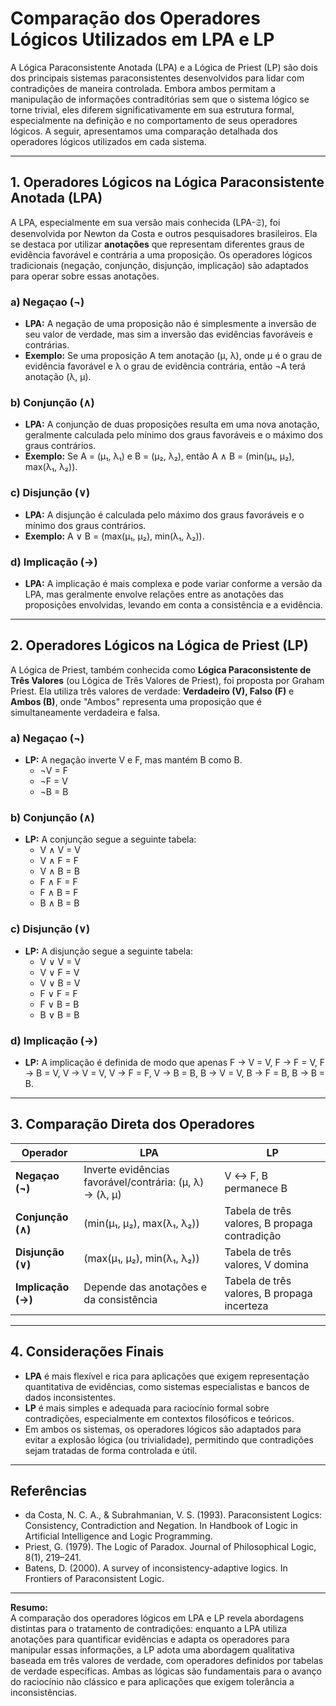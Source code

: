 # Comparação dos Operadores Lógicos Utilizados em LPA e LP

A Lógica Paraconsistente Anotada (LPA) e a Lógica de Priest (LP) são dois dos principais sistemas paraconsistentes desenvolvidos para lidar com contradições de maneira controlada. Embora ambos permitam a manipulação de informações contraditórias sem que o sistema lógico se torne trivial, eles diferem significativamente em sua estrutura formal, especialmente na definição e no comportamento de seus operadores lógicos. A seguir, apresentamos uma comparação detalhada dos operadores lógicos utilizados em cada sistema.

---

## 1. Operadores Lógicos na Lógica Paraconsistente Anotada (LPA)

A LPA, especialmente em sua versão mais conhecida (LPA-𝔖), foi desenvolvida por Newton da Costa e outros pesquisadores brasileiros. Ela se destaca por utilizar **anotações** que representam diferentes graus de evidência favorável e contrária a uma proposição. Os operadores lógicos tradicionais (negação, conjunção, disjunção, implicação) são adaptados para operar sobre essas anotações.

### a) Negaçao (¬)

- **LPA:** A negação de uma proposição não é simplesmente a inversão de seu valor de verdade, mas sim a inversão das evidências favoráveis e contrárias.
- **Exemplo:** Se uma proposição A tem anotação (μ, λ), onde μ é o grau de evidência favorável e λ o grau de evidência contrária, então ¬A terá anotação (λ, μ).

### b) Conjunção (∧)

- **LPA:** A conjunção de duas proposições resulta em uma nova anotação, geralmente calculada pelo mínimo dos graus favoráveis e o máximo dos graus contrários.
- **Exemplo:** Se A = (μ₁, λ₁) e B = (μ₂, λ₂), então A ∧ B = (min(μ₁, μ₂), max(λ₁, λ₂)).

### c) Disjunção (∨)

- **LPA:** A disjunção é calculada pelo máximo dos graus favoráveis e o mínimo dos graus contrários.
- **Exemplo:** A ∨ B = (max(μ₁, μ₂), min(λ₁, λ₂)).

### d) Implicação (→)

- **LPA:** A implicação é mais complexa e pode variar conforme a versão da LPA, mas geralmente envolve relações entre as anotações das proposições envolvidas, levando em conta a consistência e a evidência.

---

## 2. Operadores Lógicos na Lógica de Priest (LP)

A Lógica de Priest, também conhecida como **Lógica Paraconsistente de Três Valores** (ou Lógica de Três Valores de Priest), foi proposta por Graham Priest. Ela utiliza três valores de verdade: **Verdadeiro (V), Falso (F)** e **Ambos (B)**, onde "Ambos" representa uma proposição que é simultaneamente verdadeira e falsa.

### a) Negaçao (¬)

- **LP:** A negação inverte V e F, mas mantém B como B.
    - ¬V = F
    - ¬F = V
    - ¬B = B

### b) Conjunção (∧)

- **LP:** A conjunção segue a seguinte tabela:
    - V ∧ V = V
    - V ∧ F = F
    - V ∧ B = B
    - F ∧ F = F
    - F ∧ B = F
    - B ∧ B = B

### c) Disjunção (∨)

- **LP:** A disjunção segue a seguinte tabela:
    - V ∨ V = V
    - V ∨ F = V
    - V ∨ B = V
    - F ∨ F = F
    - F ∨ B = B
    - B ∨ B = B

### d) Implicação (→)

- **LP:** A implicação é definida de modo que apenas F → V = V, F → F = V, F → B = V, V → V = V, V → F = F, V → B = B, B → V = V, B → F = B, B → B = B.

---

## 3. Comparação Direta dos Operadores

| Operador | LPA | LP |
|----------|-----|----|
| **Negaçao (¬)** | Inverte evidências favorável/contrária: (μ, λ) → (λ, μ) | V ↔ F, B permanece B |
| **Conjunção (∧)** | (min(μ₁, μ₂), max(λ₁, λ₂)) | Tabela de três valores, B propaga contradição |
| **Disjunção (∨)** | (max(μ₁, μ₂), min(λ₁, λ₂)) | Tabela de três valores, V domina |
| **Implicação (→)** | Depende das anotações e da consistência | Tabela de três valores, B propaga incerteza |

---

## 4. Considerações Finais

- **LPA** é mais flexível e rica para aplicações que exigem representação quantitativa de evidências, como sistemas especialistas e bancos de dados inconsistentes.
- **LP** é mais simples e adequada para raciocínio formal sobre contradições, especialmente em contextos filosóficos e teóricos.
- Em ambos os sistemas, os operadores lógicos são adaptados para evitar a explosão lógica (ou trivialidade), permitindo que contradições sejam tratadas de forma controlada e útil.

---

## Referências

- da Costa, N. C. A., & Subrahmanian, V. S. (1993). Paraconsistent Logics: Consistency, Contradiction and Negation. In Handbook of Logic in Artificial Intelligence and Logic Programming.
- Priest, G. (1979). The Logic of Paradox. Journal of Philosophical Logic, 8(1), 219–241.
- Batens, D. (2000). A survey of inconsistency-adaptive logics. In Frontiers of Paraconsistent Logic.

---

**Resumo:**  
A comparação dos operadores lógicos em LPA e LP revela abordagens distintas para o tratamento de contradições: enquanto a LPA utiliza anotações para quantificar evidências e adapta os operadores para manipular essas informações, a LP adota uma abordagem qualitativa baseada em três valores de verdade, com operadores definidos por tabelas de verdade específicas. Ambas as lógicas são fundamentais para o avanço do raciocínio não clássico e para aplicações que exigem tolerância a inconsistências.